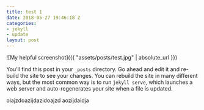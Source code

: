```yaml
---
title: test 1
date: 2018-05-27 19:46:18 Z
categories:
- jekyll
- update
layout: post
---
```


![My helpful screenshot]({{ "assets/posts/test.jpg" | absolute_url }})

You’ll find this post in your `_posts` directory. Go ahead and edit it and re-build the site to see your changes. You can rebuild the site in many different ways, but the most common way is to run `jekyll serve`, which launches a web server and auto-regenerates your site when a file is updated.

oiajzdoazijdazidoajzd aozijdaidja
